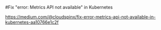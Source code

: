 #Fix "error: Metrics API not available" in Kubernetes

https://medium.com/@cloudspinx/fix-error-metrics-api-not-available-in-kubernetes-aa10766e1c2f
